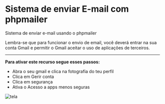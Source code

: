 # Sistema de enviar E-mail com phpmailer
 Sistema de enviar e-mail usando o phpmailer
 
 Lembra-se que para funcionar o envio de email, você deverá entrar na sua conta Gmail e permitir o Gmail aceitar o uso de aplicações de terceiros. 
 
 *** 
 **Para ativar este recurso segue esses passos:**
 * Abra o seu gmail e clica na fotografia do teu perfil  
 * Clica em Gerir conta 
 * Clica em segurança 
 * Ativa o Acesso a apps menos seguras 

![tela](Sistema-de-Enviar-E-mail-com--phpmailer/tela.png)